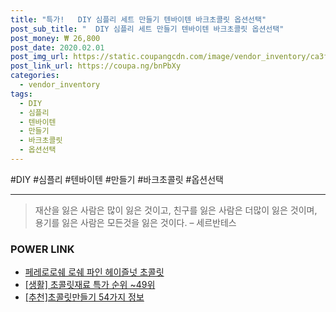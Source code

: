 ```yaml
--- 
title: "특가!   DIY 심플리 세트 만들기 텐바이텐 바크초콜릿 옵션선택" 
post_sub_title: "  DIY 심플리 세트 만들기 텐바이텐 바크초콜릿 옵션선택" 
post_money: ₩ 26,800 
post_date: 2020.02.01 
post_img_url: https://static.coupangcdn.com/image/vendor_inventory/ca3f/925d47d62da0e158b71764eac4a68110310e87aeca8b99e079e3273b1051.jpg 
post_link_url: https://coupa.ng/bnPbXy 
categories: 
  - vendor_inventory 
tags: 
  - DIY 
  - 심플리 
  - 텐바이텐 
  - 만들기 
  - 바크초콜릿 
  - 옵션선택 
--- 
```

  #DIY #심플리 #텐바이텐 #만들기 #바크초콜릿 #옵션선택 
<hr> 

> 재산을 잃은 사람은 많이 잃은 것이고, 친구를 잃은 사람은 더많이 잃은 것이며, 용기를 잃은 사람은 모든것을 잃은 것이다. – 세르반테스 


### POWER LINK

* <a href="https://blog.naver.com/santokki14/221787579605" target="_blank">페레로로쉐 로쉐 파인 헤이즐넛 초콜릿</a>
* <a href="https://blog.naver.com/sakai111/221786194253" target="_blank"> [생활] 초콜릿재료 특가 순위 ~49위</a>
* <a href="https://blog.naver.com/fasyy4321/221792335407" target="_blank">[추천]초콜릿만들기 54가지 정보</a>
